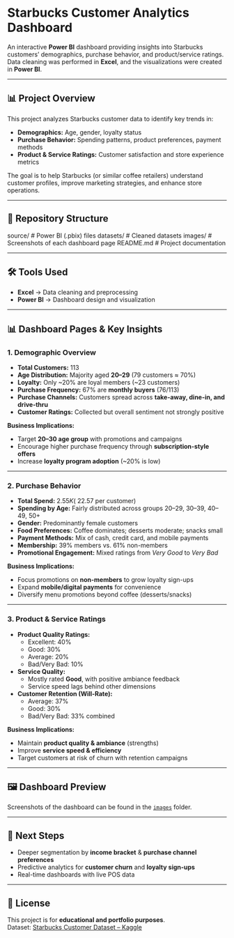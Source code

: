 # Starbucks Customer Analytics Dashboard

An interactive **Power BI** dashboard providing insights into Starbucks customers’ demographics, purchase behavior, and product/service ratings.  
Data cleaning was performed in **Excel**, and the visualizations were created in **Power BI**.

---

## 📊 Project Overview
This project analyzes Starbucks customer data to identify key trends in:
- **Demographics:** Age, gender, loyalty status  
- **Purchase Behavior:** Spending patterns, product preferences, payment methods  
- **Product & Service Ratings:** Customer satisfaction and store experience metrics

The goal is to help Starbucks (or similar coffee retailers) understand customer profiles, improve marketing strategies, and enhance store operations.

---

## 📂 Repository Structure
source/ # Power BI (.pbix) files
datasets/ # Cleaned datasets
images/ # Screenshots of each dashboard page
README.md # Project documentation

---

## 🛠 Tools Used
- **Excel** → Data cleaning and preprocessing  
- **Power BI** → Dashboard design and visualization  

---

## 📊 Dashboard Pages & Key Insights

### 1. Demographic Overview
- **Total Customers:** 113  
- **Age Distribution:** Majority aged **20–29** (79 customers ≈ 70%)  
- **Loyalty:** Only ~20% are loyal members (~23 customers)  
- **Purchase Frequency:** 67% are **monthly buyers** (76/113)  
- **Purchase Channels:** Customers spread across **take-away, dine-in, and drive-thru**  
- **Customer Ratings:** Collected but overall sentiment not strongly positive  

**Business Implications:**
- Target **20–30 age group** with promotions and campaigns  
- Encourage higher purchase frequency through **subscription-style offers**  
- Increase **loyalty program adoption** (~20% is low)  

---

### 2. Purchase Behavior
- **Total Spend:** $2.55K (~$22.57 per customer)  
- **Spending by Age:** Fairly distributed across groups 20–29, 30–39, 40–49, 50+  
- **Gender:** Predominantly female customers  
- **Food Preferences:** Coffee dominates; desserts moderate; snacks small  
- **Payment Methods:** Mix of cash, credit card, and mobile payments  
- **Membership:** 39% members vs. 61% non-members  
- **Promotional Engagement:** Mixed ratings from *Very Good* to *Very Bad*  

**Business Implications:**
- Focus promotions on **non-members** to grow loyalty sign-ups  
- Expand **mobile/digital payments** for convenience  
- Diversify menu promotions beyond coffee (desserts/snacks)  

---

### 3. Product & Service Ratings
- **Product Quality Ratings:**
  - Excellent: 40%  
  - Good: 30%  
  - Average: 20%  
  - Bad/Very Bad: 10%  
- **Service Quality:**
  - Mostly rated **Good**, with positive ambiance feedback  
  - Service speed lags behind other dimensions  
- **Customer Retention (Will-Rate):**
  - Average: 37%  
  - Good: 30%  
  - Bad/Very Bad: 33% combined  

**Business Implications:**
- Maintain **product quality & ambiance** (strengths)  
- Improve **service speed & efficiency**  
- Target customers at risk of churn with retention campaigns  

---

## 🖼️ Dashboard Preview
Screenshots of the dashboard can be found in the [`images`](./images) folder.

---

## 📌 Next Steps
- Deeper segmentation by **income bracket** & **purchase channel preferences**  
- Predictive analytics for **customer churn** and **loyalty sign-ups**  
- Real-time dashboards with live POS data  

---

## 📜 License
This project is for **educational and portfolio purposes**.  
Dataset: [Starbucks Customer Dataset – Kaggle](https://www.kaggle.com/)  
